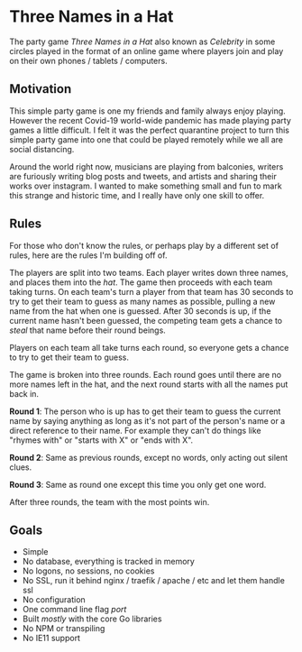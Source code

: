 # Three Names in a Hat

The party game *Three Names in a Hat* also known as *Celebrity* in some circles played in the format
of an online game where players join and play on their own phones / tablets / computers.


## Motivation
This simple party game is one my friends and family always enjoy playing.  However the recent Covid-19 world-wide
pandemic has made playing party games a little difficult. I felt it was the perfect quarantine project to turn this
simple party game into one that could be played remotely while we all are social distancing.

Around the world right now, musicians are playing from balconies, writers are furiously writing blog posts and tweets,
and artists and sharing their works over instagram. I wanted to make something small and fun to mark this strange and historic
time, and I really have only one skill to offer.

## Rules

For those who don't know the rules, or perhaps play by a different set of rules, here are the rules I'm building off of.

The players are split into two teams.  Each player writes down three names, and places them into the *hat*. The game then
proceeds with each team taking turns.  On each team's turn a player from that team has 30 seconds to try to get their team
to guess as many names as possible, pulling a new name from the hat when one is guessed.  After 30 seconds is up, if the
current name hasn't been guessed, the competing team gets a chance to *steal* that name before their round beings.

Players on each team all take turns each round, so everyone gets a chance to try to get their team to guess.

The game is broken into three rounds. Each round goes until there are no more names left in the hat, and the next round
starts with all the names put back in.

**Round 1**: The person who is up has to get their team to guess the current name by saying anything as long as it's
not part of the person's name or a direct reference to their name. For example they can't do things like "rhymes with"
or "starts with X" or "ends with X".

**Round 2**: Same as previous rounds, except no words, only acting out silent clues.

**Round 3**: Same as round one except this time you only get one word.

After three rounds, the team with the most points win.


## Goals
* Simple
* No database, everything is tracked in memory
* No logons, no sessions, no cookies
* No SSL, run it behind nginx / traefik / apache / etc and let them handle ssl
* No configuration
* One command line flag *port*
* Built *mostly* with the core Go libraries
* No NPM or transpiling
* No IE11 support